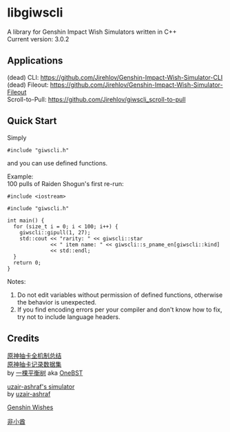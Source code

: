 # libgiwscli
A library for Genshin Impact Wish Simulators written in C++\
Current version: 3.0.2

## Applications
(dead) CLI: https://github.com/Jirehlov/Genshin-Impact-Wish-Simulator-CLI \
(dead) Fileout: https://github.com/Jirehlov/Genshin-Impact-Wish-Simulator-Fileout \
Scroll-to-Pull: https://github.com/Jirehlov/giwscli_scroll-to-pull

## Quick Start
Simply
```
#include "giwscli.h"
```
and you can use defined functions.

Example:\
100 pulls of Raiden Shogun's first re-run: 
```
#include <iostream>

#include "giwscli.h"

int main() {
  for (size_t i = 0; i < 100; i++) {
    giwscli::gipull(1, 27);
    std::cout << "rarity: " << giwscli::star
              << " item name: " << giwscli::s_pname_en[giwscli::kind]
              << std::endl;
  }
  return 0;
}
```

Notes:
1. Do not edit variables without permission of defined functions, otherwise the behavior is unexpected.
2. If you find encoding errors per your compiler and don't know how to fix, try not to include language headers.

## Credits

[原神抽卡全机制总结](https://www.bilibili.com/read/cv10468091)\
[原神抽卡记录数据集](https://github.com/OneBST/GI_gacha_dataset)\
by [一棵平衡树](https://space.bilibili.com/6165300) aka [OneBST](https://github.com/OneBST)

[uzair-ashraf's simulator](https://github.com/uzair-ashraf/genshin-impact-wish-simulator)\
by [uzair-ashraf](https://github.com/uzair-ashraf/)

[Genshin Wishes](https://genshin-wishes.com)

[非小酋](https://feixiaoqiu.com)
